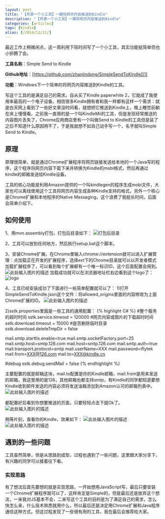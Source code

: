 ```yaml
---
layout: post
title: "【开源一个小工具】一键将网页内容推送到Kindle"
description: "【开源一个小工具】一键将网页内容推送到Kindle"
categories: [articles]
tags: [Kindle]
alias: [/2014/12/11/]
---
```


最近工作上稍微闲点，这一周利用下班时间写了一个小工具，其实功能挺简单但也小折腾了会。

**工具名称**：Simple Send to Kindle

**Github地址**：[https://github.com/zhanjindong/SimpleSendToKindle][1]

**功能**：Windows下一个简单的将网页内容推送到Kindle的工具。

写这个工具的是满足自己的需求。自从买了Kindle paperwhite 2，它就成了我使用率最高的一个电子设备。相信很多Kindle拥有者和我一样都有这样一个需求：就是白天网上看到了一些好文章没时间看，就想把它推送到Kindle上，晚上睡觉前躺在床上慢慢看。之前我一直用的是一个叫KindleMii的工具，但是发现经常推送的内容图片丢失了，Chrome应用商店里有一个叫做Send to Kindle的工具但是装了之后不知道什么原因用不了，于是我就想不如自己动手写一个，名字就叫Simple Send to Kindle。

## 原理
原理很简单，就是通过Chrome扩展程序将网页链接发送给本地的一个Java写的程序，这个程序将网页内容下载下来并转换为Kindle的mobi格式，然后再通过kindle的邮箱发送给Kindle设备。

工具的核心功能是利用Amazon提供的一个叫kindlegen的程序生成mobi文件，大家也可以离线使用这个工具将网页内容生成各种Kindle支持的格式，另外一个核心是Chrome扩展和本地程序的Native Messaging，这个浪费了我挺长时间，后面会简单介绍下。

## 如何使用
1、用mvn assembly打包，打包后目录如下：
![打包后目录][2]

2、工具可以放到任何地方，然后执行setup.bat这个脚本。

3、安装Chrome扩展。在Chrome里输入chrome://extension就可以进入扩展管理：点加载正在开发的扩展程序，选择ext下的Chrome目录就可以以开发者模式加载扩展程序了，可以看到每个扩展都有一个唯一标识ID，这个后面配置会用到。
![此处输入图片的描述][3]
加载成功就可以在浏览器地址栏右边看到这个logo了：
![logo][4]

4、工具已经安装成功了下面进行一些简单配置就可以了：
1)打开SimpleSendToKindle.json这个文件：将allowed_origins里面的内容修改为上面Chrome扩展的ID。
![此处输入图片的描述][5]

2)sstk.properties里面是一些工具的通用配置：
{% highlight C# %}
#整个服务的超时时间
sstk.service.timeout = 120000
#网页内容或图片的下载超时时间
sstk.download.timeout = 15000
#是否删除临时目录
sstk.download.deleteTmpDir = false

mail.smtp.starttls.enable=true
mail.smtp.socketFactory.port=25
mail.smtp.host=smtp.126.com
mail.host=smtp.126.com
mail.smtp.auth=true
mail.transport.protocol=smtp
mail.userName=XXX
mail.password=iflytek
mail.from=XXX@126.com
mail.to=XXX@kindle.cn

#debug
sstk.debug.sendMail = false
{% endhighlight %}

主要配置的就是邮箱这块，mail.to配置是你的Kindle邮箱，mail.from是用来发送的邮箱，我这里用的是126，其他邮箱也都支持smtp，有Kindle的同学都知道要想Kindle收到邮件发送的内容必须将发送油箱添加到Amazon认可的邮箱列表中。
![此处输入图片的描述][6]

都配置好后看到你想要推送的页面，只要轻轻点击下就Ok了。
![此处输入图片的描述][7]

稍等片刻，查看你的Kindle，效果如下：
![此处输入图片的描述][8]
![此处输入图片的描述][9]

## 遇到的一些问题
工具虽然简单，但是从思路到成型，过程也遇到了一些问题，这里跟大家分享下，有兴趣的同学可以接着往下看。

### 实现思路
有了想法后首先要想的就是实现思路，一开始想用JavaScript写，最后只要安装一个Chrome扩展程序就可以了，这样肯定是Simple的，但是最后还是放弃这个想法，一来我对JS基本不会，二来写这个工具的目的是为了满足自己的需求，怎么快怎么来，什么技术熟悉就用什么，所以最后还是决定用Chrome扩展和Java程序通信这种方式。但这过程发现了一些很有用的工具，我在最后会推荐给大家。

  [1]: https://github.com/zhanjindong/SimpleSendToKindle
  [2]: /assets/images/posts/112049477124106.png
  [3]: /assets/images/posts/112109106961572.png
  [4]: /assets/images/posts/112114065251250.png
  [5]: /assets/images/posts/112118103687744.png
  [6]: /assets/images/posts/112126370562006.png
  [7]: /assets/images/posts/112131018686575.png
  [8]: /assets/images/posts/112339164781856.png
  [9]: /assets/images/posts/112339402123972.png